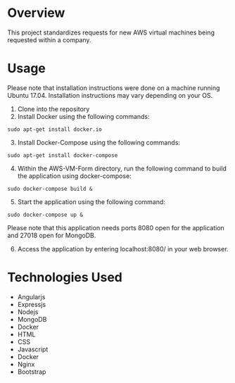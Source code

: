 # Overview

This project standardizes requests for new AWS virtual machines being requested within a company. 

# Usage

Please note that installation instructions were done on a machine running Ubuntu 17.04. Installation instructions may vary depending on your OS.

1. Clone into the repository
2. Install Docker using the following commands:

`sudo apt-get install docker.io`

3. Install Docker-Compose using the following commands: 

`sudo apt-get install docker-compose`

4. Within the AWS-VM-Form directory, run the following command to build the application using docker-compose:

`sudo docker-compose build &`

5. Start the application using the following command:

`sudo docker-compose up &`

Please note that this application needs ports 8080 open for the application and 27018 open for MongoDB.

6. Access the application by entering localhost:8080/ in your web browser.

# Technologies Used

* Angularjs </br>
* Expressjs
* Nodejs
* MongoDB
* Docker
* HTML
* CSS
* Javascript
* Docker
* Nginx
* Bootstrap
